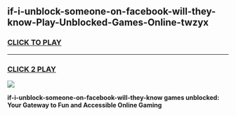 
## if-i-unblock-someone-on-facebook-will-they-know-Play-Unblocked-Games-Online-twzyx
<h3>
<a href="https://premium76.site?title=if-i-unblock-someone-on-facebook-will-they-know&ref=25A">CLICK TO PLAY</a></h3>
<hr>

<h3>
<a href="https://premium76.site?title=if-i-unblock-someone-on-facebook-will-they-know&ref=25A">CLICK 2 PLAY</a>
  
</h3>

<a href="https://premium76.site?title=if-i-unblock-someone-on-facebook-will-they-know&ref=25A"><img src="https://clearcache.store/games.png"></a>


**if-i-unblock-someone-on-facebook-will-they-know games unblocked: Your Gateway to Fun and Accessible Online Gaming**
